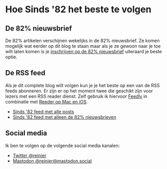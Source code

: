 # Hoe Sinds '82 het beste te volgen

## De 82% nieuwsbrief

De 82% artikelen verschijnen wekelijks in de 82% nieuwsbrief. Ze komen mogelijk wat eerder op dit blog te staan maar als je ze gewoon naar je toe wilt laten komen is je [inschrijven op de 82% nieuwsbrief](https://82procent.nl) uiteraard je beste optie.

## De RSS feed

Als je dit complete blog wilt volgen kun je je het beste op een van de RSS feeds abonneren. Er zijn er op het moment twee die geschikt zijn voor lezers met een RSS reader dienst. Zelf gebruik ik hiervoor [Feedly](http://feedly.com) in combinatie met [Reeder op Mac en iOS](http://reederapp.com).

- [Sinds '82 feed met alle posts](https://sinds82.nl/feed/)
- [Sinds '82 feed met alleen de 82% nieuwsbrieven](https://sinds82.nl/feed/nieuwsbrieven/)

## Social media

Ik ben te volgen op de volgende social media kanalen:

- [Twitter @reinier](https://twitter.com/reinier)
- [Mastodon @reinier@mastodon.social](https://mastodon.social/@reinier)
